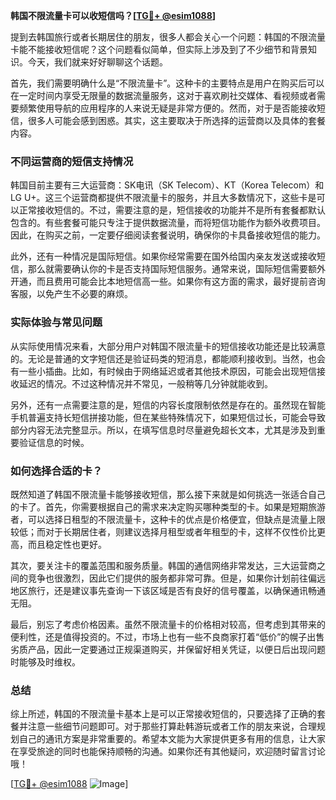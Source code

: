 **韩国不限流量卡可以收短信吗？[[TG💪+ @esim1088](https://t.me/s/esim1088)]**

提到去韩国旅行或者长期居住的朋友，很多人都会关心一个问题：韩国的不限流量卡能不能接收短信呢？这个问题看似简单，但实际上涉及到了不少细节和背景知识。今天，我们就来好好聊聊这个话题。

首先，我们需要明确什么是“不限流量卡”。这种卡的主要特点是用户在购买后可以在一定时间内享受无限量的数据流量服务，这对于喜欢刷社交媒体、看视频或者需要频繁使用导航的应用程序的人来说无疑是非常方便的。然而，对于是否能接收短信，很多人可能会感到困惑。其实，这主要取决于所选择的运营商以及具体的套餐内容。

### 不同运营商的短信支持情况

韩国目前主要有三大运营商：SK电讯（SK Telecom）、KT（Korea Telecom）和LG U+。这三个运营商都提供不限流量卡的服务，并且大多数情况下，这些卡是可以正常接收短信的。不过，需要注意的是，短信接收的功能并不是所有套餐都默认包含的。有些套餐可能只专注于提供数据流量，而将短信功能作为额外收费项目。因此，在购买之前，一定要仔细阅读套餐说明，确保你的卡具备接收短信的能力。

此外，还有一种情况是国际短信。如果你经常需要在国外给国内亲友发送或接收短信，那么就需要确认你的卡是否支持国际短信服务。通常来说，国际短信需要额外开通，而且费用可能会比本地短信高一些。如果你有这方面的需求，最好提前咨询客服，以免产生不必要的麻烦。

### 实际体验与常见问题

从实际使用情况来看，大部分用户对韩国不限流量卡的短信接收功能还是比较满意的。无论是普通的文字短信还是验证码类的短消息，都能顺利接收到。当然，也会有一些小插曲。比如，有时候由于网络延迟或者其他技术原因，可能会出现短信接收延迟的情况。不过这种情况并不常见，一般稍等几分钟就能收到。

另外，还有一点需要注意的是，短信的内容长度限制依然是存在的。虽然现在智能手机普遍支持长短信拼接功能，但在某些特殊情况下，如果短信过长，可能会导致部分内容无法完整显示。所以，在填写信息时尽量避免超长文本，尤其是涉及到重要验证信息的时候。

### 如何选择合适的卡？

既然知道了韩国不限流量卡能够接收短信，那么接下来就是如何挑选一张适合自己的卡了。首先，你需要根据自己的需求来决定购买哪种类型的卡。如果是短期旅游者，可以选择日租型的不限流量卡，这种卡的优点是价格便宜，但缺点是流量上限较低；而对于长期居住者，则建议选择月租型或者年租型的卡，这样不仅性价比更高，而且稳定性也更好。

其次，要关注卡的覆盖范围和服务质量。韩国的通信网络非常发达，三大运营商之间的竞争也很激烈，因此它们提供的服务都非常可靠。但是，如果你计划前往偏远地区旅行，还是建议事先查询一下该区域是否有良好的信号覆盖，以确保通讯畅通无阻。

最后，别忘了考虑价格因素。虽然不限流量卡的价格相对较高，但考虑到其带来的便利性，还是值得投资的。不过，市场上也有一些不良商家打着“低价”的幌子出售劣质产品，因此一定要通过正规渠道购买，并保留好相关凭证，以便日后出现问题时能够及时维权。

### 总结

综上所述，韩国的不限流量卡基本上是可以正常接收短信的，只要选择了正确的套餐并注意一些细节问题即可。对于那些打算赴韩游玩或者工作的朋友来说，合理规划自己的通讯方案是非常重要的。希望本文能为大家提供更多有用的信息，让大家在享受旅途的同时也能保持顺畅的沟通。如果你还有其他疑问，欢迎随时留言讨论哦！

[[TG💪+ @esim1088](https://t.me/s/esim1088) ![Image](https://i.postimg.cc/4NQfJmqS/Snipaste-2025-05-13-00-14-12.png)]